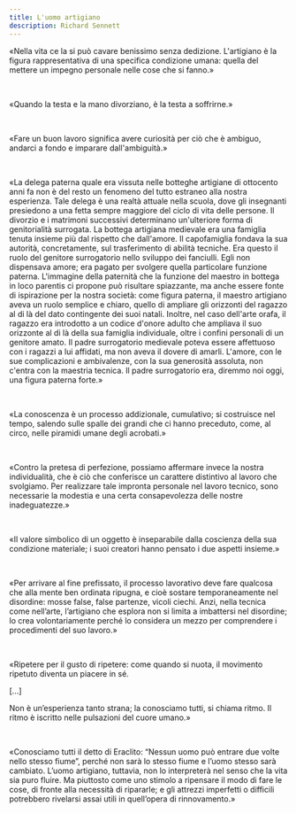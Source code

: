 ```yaml
---
title: L'uomo artigiano
description: Richard Sennett
---
```

«Nella vita ce la si può cavare benissimo senza dedizione. L'artigiano è la figura rappresentativa di una specifica condizione umana: quella del mettere un impegno personale nelle cose che si fanno.»

&nbsp;

«Quando la testa e la mano divorziano, è la testa a soffrirne.»

&nbsp;

«Fare un buon lavoro significa avere curiosità per ciò che è ambiguo, andarci a fondo e imparare dall'ambiguità.»

&nbsp;

«La delega paterna quale era vissuta nelle botteghe artigiane di ottocento anni fa non è del resto un fenomeno del tutto estraneo alla nostra esperienza. Tale delega è una realtà attuale nella scuola, dove gli insegnanti presiedono a una fetta sempre maggiore del ciclo di vita delle persone. Il divorzio e i matrimoni successivi determinano un'ulteriore forma di genitorialità surrogata.
La bottega artigiana medievale era una famiglia tenuta insieme più dal rispetto che dall'amore. Il capofamiglia fondava la sua autorità, concretamente, sul trasferimento di abilità tecniche. Era questo il ruolo del genitore surrogatorio nello sviluppo dei fanciulli. Egli non dispensava amore; era pagato per svolgere quella particolare funzione paterna. L'immagine della paternità che la funzione del maestro in bottega in loco parentis ci propone può risultare spiazzante, ma anche essere fonte di ispirazione per la nostra società: come figura paterna, il maestro artigiano aveva un ruolo semplice e chiaro, quello di ampliare gli orizzonti del ragazzo al di là del dato contingente dei suoi natali. Inoltre, nel caso dell'arte orafa, il ragazzo era introdotto a un codice d'onore adulto che ampliava il suo orizzonte al di là della sua famiglia individuale, oltre i confini personali di un genitore amato. Il padre surrogatorio medievale poteva essere affettuoso con i ragazzi a lui affidati, ma non aveva il dovere di amarli. L'amore, con le sue complicazioni e ambivalenze, con la sua generosità assoluta, non c'entra con la maestria tecnica. Il padre surrogatorio era, diremmo noi oggi, una figura paterna forte.»

&nbsp;

«La conoscenza è un processo addizionale, cumulativo; si costruisce nel tempo, salendo sulle spalle dei grandi che ci hanno preceduto, come, al circo, nelle piramidi umane degli acrobati.»

&nbsp;

«Contro la pretesa di perfezione, possiamo affermare invece la nostra individualità, che è ciò che conferisce un carattere distintivo al lavoro che svolgiamo. Per realizzare tale impronta personale nel lavoro tecnico, sono necessarie la modestia e una certa consapevolezza delle nostre inadeguatezze.»

&nbsp;

«Il valore simbolico di un oggetto è inseparabile dalla coscienza della sua condizione materiale; i suoi creatori hanno pensato i due aspetti insieme.»

&nbsp;

«Per arrivare al fine prefissato, il processo lavorativo deve fare qualcosa che alla mente ben ordinata ripugna, e cioè sostare temporaneamente nel disordine: mosse false, false partenze, vicoli ciechi. Anzi, nella tecnica come nellʼarte, lʼartigiano che esplora non si limita a imbattersi nel disordine; lo crea volontariamente perché lo considera un mezzo per comprendere i procedimenti del suo lavoro.»

&nbsp;

«Ripetere per il gusto di ripetere: come quando si nuota, il movimento ripetuto diventa un piacere in sé.
&nbsp;

[...]
&nbsp;

Non è unʼesperienza tanto strana; la conosciamo tutti, si chiama ritmo. Il ritmo è iscritto nelle pulsazioni del cuore umano.»

&nbsp;

«Conosciamo tutti il detto di Eraclito: “Nessun uomo può entrare due volte nello stesso fiume”, perché non sarà lo stesso fiume e lʼuomo stesso sarà cambiato. Lʼuomo artigiano, tuttavia, non lo interpreterà nel senso che la vita sia puro fluire. Ma piuttosto come uno stimolo a ripensare il modo di fare le cose, di fronte alla necessità di ripararle; e gli attrezzi imperfetti o difficili potrebbero rivelarsi assai utili in quellʼopera di rinnovamento.»
